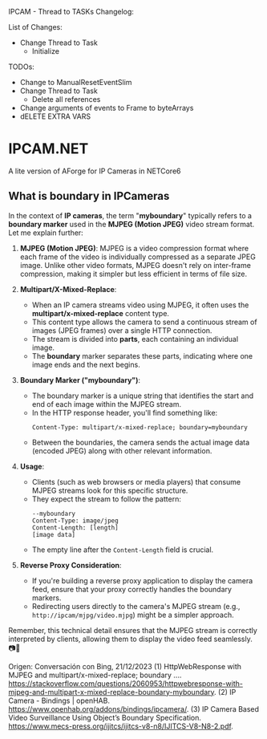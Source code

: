 IPCAM - Thread to TASKs
Changelog:

List of Changes:
- Change Thread to Task
	- Initialize

TODOs:
- Change to ManualResetEventSlim
- Change Thread to Task
	- Delete all references
- Change arguments of events to Frame to byteArrays
- dELETE EXTRA VARS

# IPCAM.NET
A lite version of AForge for IP Cameras in NETCore6

## What is boundary in IPCameras
In the context of **IP cameras**, the term "**myboundary**" typically refers to a **boundary marker** used in the **MJPEG (Motion JPEG)** video stream format. Let me explain further:

1. **MJPEG (Motion JPEG)**: MJPEG is a video compression format where each frame of the video is individually compressed as a separate JPEG image. Unlike other video formats, MJPEG doesn't rely on inter-frame compression, making it simpler but less efficient in terms of file size.

2. **Multipart/X-Mixed-Replace**:
    - When an IP camera streams video using MJPEG, it often uses the **multipart/x-mixed-replace** content type.
    - This content type allows the camera to send a continuous stream of images (JPEG frames) over a single HTTP connection.
    - The stream is divided into **parts**, each containing an individual image.
    - The **boundary** marker separates these parts, indicating where one image ends and the next begins.

3. **Boundary Marker ("myboundary")**:
    - The boundary marker is a unique string that identifies the start and end of each image within the MJPEG stream.
    - In the HTTP response header, you'll find something like:
        ```
        Content-Type: multipart/x-mixed-replace; boundary=myboundary
        ```
    - Between the boundaries, the camera sends the actual image data (encoded JPEG) along with other relevant information.

4. **Usage**:
    - Clients (such as web browsers or media players) that consume MJPEG streams look for this specific structure.
    - They expect the stream to follow the pattern:
        ```
        --myboundary
        Content-Type: image/jpeg
        Content-Length: [length]
        [image data]
        ```
    - The empty line after the `Content-Length` field is crucial.

5. **Reverse Proxy Consideration**:
    - If you're building a reverse proxy application to display the camera feed, ensure that your proxy correctly handles the boundary markers.
    - Redirecting users directly to the camera's MJPEG stream (e.g., `http://ipcam/mjpg/video.mjpg`) might be a simpler approach.

Remember, this technical detail ensures that the MJPEG stream is correctly interpreted by clients, allowing them to display the video feed seamlessly. 📷🎥

Origen: Conversación con Bing, 21/12/2023
(1) HttpWebResponse with MJPEG and multipart/x-mixed-replace; boundary .... https://stackoverflow.com/questions/2060953/httpwebresponse-with-mjpeg-and-multipart-x-mixed-replace-boundary-myboundary.
(2) IP Camera - Bindings | openHAB. https://www.openhab.org/addons/bindings/ipcamera/.
(3) IP Camera Based Video Surveillance Using Object’s Boundary Specification. https://www.mecs-press.org/ijitcs/ijitcs-v8-n8/IJITCS-V8-N8-2.pdf.
